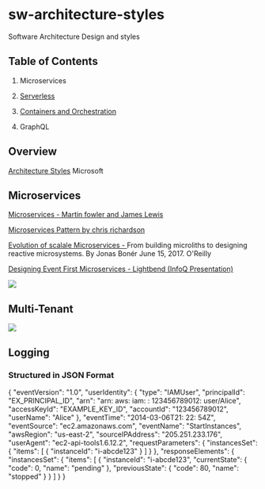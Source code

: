 # sw-architecture-styles
Software Architecture Design and styles

## Table of Contents

1. Microservices 

2. [Serverless](serveless.md) 

3. [Containers and Orchestration](Containers-and-orchestration.md) 

4. GraphQL 

## Overview

[Architecture Styles](https://docs.microsoft.com/en-us/azure/architecture/guide/architecture-styles/) Microsoft

## Microservices 

[Microservices - Martin fowler and James Lewis](https://martinfowler.com/articles/microservices.html)

[Microservices Pattern by chris richardson](https://microservices.io/)

[Evolution of scalale Microservices - ](https://www.oreilly.com/ideas/the-evolution-of-scalable-microservices)
From building microliths to designing reactive microsystems. By Jonas Bonér June 15, 2017. O'Reilly

[Designing Event First Microservices - Lightbend (InfoQ Presentation)](https://www.infoq.com/presentations/microservices-events-first-design) 

![](https://docs.microsoft.com/en-us/dotnet/standard/serverless-architecture/media/microservices-architecture.png)

## Multi-Tenant 

![](https://docs.microsoft.com/en-us/azure/sql-database/media/saas-tenancy-welcome-wingtip-tickets-app/three-tenancy-patterns.png)

## Logging

### Structured in JSON Format

{ "eventVersion": "1.0",
"userIdentity": {
    "type": "IAMUser",
    "principalId": "EX_PRINCIPAL_ID",
    "arn": "arn: aws: iam: : 123456789012: user/Alice",
    "accessKeyId": "EXAMPLE_KEY_ID",
    "accountId": "123456789012",
    "userName": "Alice"
},
"eventTime": "2014-03-06T21: 22: 54Z",
"eventSource": "ec2.amazonaws.com",
"eventName": "StartInstances",
"awsRegion": "us-east-2",
"sourceIPAddress": "205.251.233.176",
"userAgent": "ec2-api-tools1.6.12.2",
"requestParameters": {
    "instancesSet": {
        "items": [
            {
                "instanceId": "i-abcde123"
            }
        ]
    }
},
"responseElements": {
    "instancesSet": {
        "items": [
            {
                "instanceId": "i-abcde123",
                "currentState": {
                    "code": 0,
                    "name": "pending"
                },
                "previousState": {
                    "code": 80,
                    "name": "stopped"
                }
            }
        ]
    }
}

